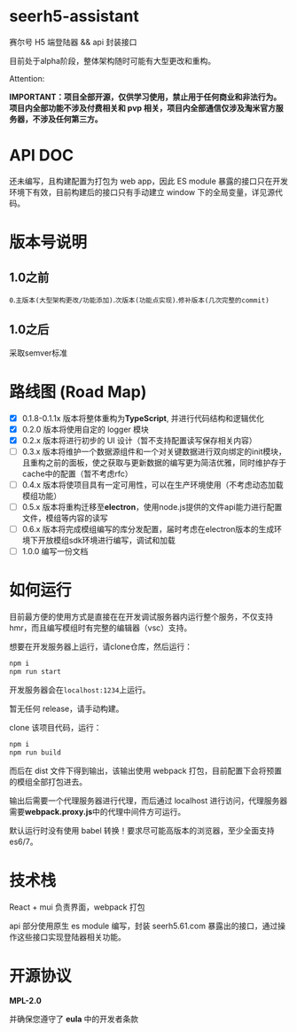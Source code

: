 # seerh5-assistant

赛尔号 H5 端登陆器 && api 封装接口

目前处于alpha阶段，整体架构随时可能有大型更改和重构。

Attention:

**IMPORTANT：项目全部开源，仅供学习使用，禁止用于任何商业和非法行为。项目内全部功能不涉及付费相关和 pvp 相关，项目内全部通信仅涉及淘米官方服务器，不涉及任何第三方。**

# API DOC

还未编写，且构建配置为打包为 web app，因此 ES module 暴露的接口只在开发环境下有效，目前构建后的接口只有手动建立 window 下的全局变量，详见源代码。

# 版本号说明

## 1.0之前

`0`.`主版本(大型架构更改/功能添加)`.`次版本(功能点实现)`.`修补版本(几次完整的commit)`

## 1.0之后

采取semver标准

# 路线图 (Road Map)

- [x] 0.1.8-0.1.1x 版本将整体重构为**TypeScript**, 并进行代码结构和逻辑优化
- [x] 0.2.0 版本将使用自定的 logger 模块
- [x] 0.2.x 版本将进行初步的 UI 设计（暂不支持配置读写保存相关内容）
- [ ] 0.3.x 版本将维护一个数据源组件和一个对关键数据进行双向绑定的init模块，且重构之前的面板，使之获取与更新数据的编写更为简洁优雅，同时维护存于cache中的配置（暂不考虑rfc）
- [ ] 0.4.x 版本将使项目具有一定可用性，可以在生产环境使用（不考虑动态加载模组功能）
- [ ] 0.5.x 版本将重构迁移至**electron**，使用node.js提供的文件api能力进行配置文件，模组等内容的读写
- [ ] 0.6.x 版本将完成模组编写的库分发配置，届时考虑在electron版本的生成环境下开放模组sdk环境进行编写，调试和加载
- [ ] 1.0.0 编写一份文档

# 如何运行

目前最方便的使用方式是直接在在开发调试服务器内运行整个服务，不仅支持hmr，而且编写模组时有完整的编辑器（vsc）支持。

想要在开发服务器上运行，请clone仓库，然后运行：

```bash
npm i
npm run start
```

开发服务器会在`localhost:1234`上运行。

暂无任何 release，请手动构建。

clone 该项目代码，运行：

```bash
npm i
npm run build
```

而后在 dist 文件下得到输出，该输出使用 webpack 打包，目前配置下会将预置的模组全部打包进去。

输出后需要一个代理服务器进行代理，而后通过 localhost 进行访问，代理服务器需要**webpack.proxy.js**中的代理中间件方可运行。

默认运行时没有使用 babel 转换！要求尽可能高版本的浏览器，至少全面支持 es6/7。

# 技术栈

React + mui 负责界面，webpack 打包

api 部分使用原生 es module 编写，封装 seerh5.61.com 暴露出的接口，通过操作这些接口实现登陆器相关功能。

# 开源协议

**MPL-2.0**

并确保您遵守了 **eula** 中的开发者条款
